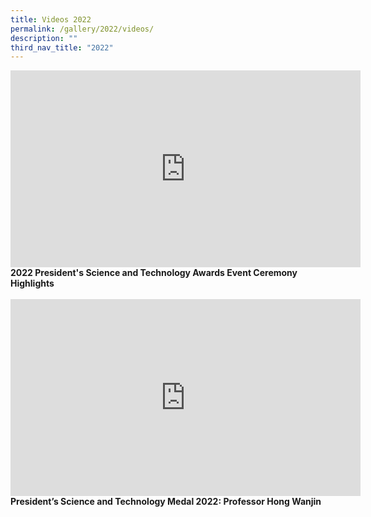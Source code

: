 ```yaml
---
title: Videos 2022
permalink: /gallery/2022/videos/
description: ""
third_nav_title: "2022"
---
```

<iframe width="560" height="315" src="https://www.youtube.com/embed/lUBhMbROyjA" title="YouTube video player" frameborder="0" allow="accelerometer; autoplay; clipboard-write; encrypted-media; gyroscope; picture-in-picture; web-share" allowfullscreen></iframe>
<b>
2022 President's Science and Technology Awards Event Ceremony Highlights
</b>
<br><br>

<iframe width="560" height="315" src="https://www.youtube.com/embed/jyJHonlaDe4" title="YouTube video player" frameborder="0" allow="accelerometer; autoplay; clipboard-write; encrypted-media; gyroscope; picture-in-picture; web-share" allowfullscreen></iframe>
<b>
President’s Science and Technology Medal 2022: Professor Hong Wanjin
</b>
<br><br>